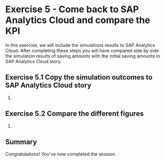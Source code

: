 # Exercise 5 -  Come back to SAP Analytics Cloud and compare the KPI

In this exercise, we will include the simulations results to SAP Analytics Cloud.
After completing these steps you will have compared side by side the simulation results of saving amounts with the initial saving amounts in SAP Analytics Cloud story.

## Exercise 5.1 Copy the simulation outcomes to SAP Analytics Cloud story

1. 

## Exercise 5.2 Compare the different figures 

1. 


## Summary

Congratulations! You've now completed the session.
